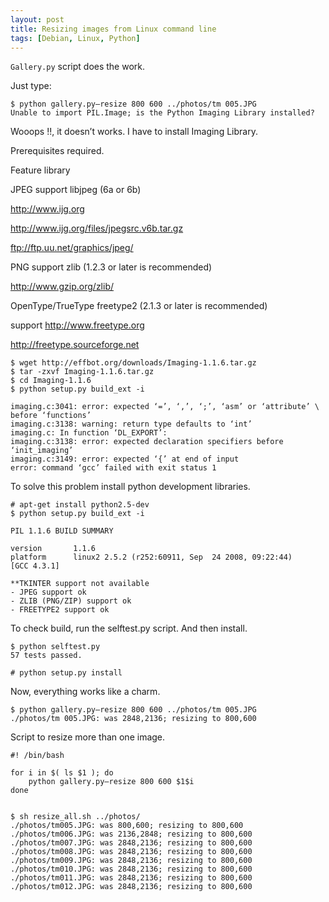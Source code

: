```yaml
---
layout: post
title: Resizing images from Linux command line
tags: [Debian, Linux, Python]
---
```


`Gallery.py` script does the work.

Just type:

``` 
$ python gallery.py—resize 800 600 ../photos/tm 005.JPG
Unable to import PIL.Image; is the Python Imaging Library installed?
```

Wooops !!, it doesn’t works. I have to install Imaging Library.

Prerequisites required.

Feature library

JPEG support libjpeg (6a or 6b)

http://www.ijg.org

http://www.ijg.org/files/jpegsrc.v6b.tar.gz

ftp://ftp.uu.net/graphics/jpeg/

PNG support zlib (1.2.3 or later is recommended)

http://www.gzip.org/zlib/

OpenType/TrueType freetype2 (2.1.3 or later is recommended)

support http://www.freetype.org

http://freetype.sourceforge.net

```
$ wget http://effbot.org/downloads/Imaging-1.1.6.tar.gz
$ tar -zxvf Imaging-1.1.6.tar.gz
$ cd Imaging-1.1.6
$ python setup.py build_ext -i

imaging.c:3041: error: expected ‘=’, ‘,’, ‘;’, ‘asm’ or ‘attribute’ \
before ‘functions’
imaging.c:3138: warning: return type defaults to ‘int’
imaging.c: In function ‘DL_EXPORT’:
imaging.c:3138: error: expected declaration specifiers before ‘init_imaging’
imaging.c:3149: error: expected ‘{’ at end of input
error: command ‘gcc’ failed with exit status 1
```

To solve this problem install python development libraries.

```
# apt-get install python2.5-dev
$ python setup.py build_ext -i

PIL 1.1.6 BUILD SUMMARY

version       1.1.6
platform      linux2 2.5.2 (r252:60911, Sep  24 2008, 09:22:44)
[GCC 4.3.1]

**TKINTER support not available
- JPEG support ok
- ZLIB (PNG/ZIP) support ok
- FREETYPE2 support ok
```

To check build, run the selftest.py script. And then install.

``` 
$ python selftest.py
57 tests passed.

# python setup.py install
```

Now, everything works like a charm.

```
$ python gallery.py—resize 800 600 ../photos/tm 005.JPG
./photos/tm 005.JPG: was 2848,2136; resizing to 800,600
```

Script to resize more than one image.

```
#! /bin/bash

for i in $( ls $1 ); do
	python gallery.py—resize 800 600 $1$i
done

 
$ sh resize_all.sh ../photos/
./photos/tm005.JPG: was 800,600; resizing to 800,600
./photos/tm006.JPG: was 2136,2848; resizing to 800,600
./photos/tm007.JPG: was 2848,2136; resizing to 800,600
./photos/tm008.JPG: was 2848,2136; resizing to 800,600
./photos/tm009.JPG: was 2848,2136; resizing to 800,600
./photos/tm010.JPG: was 2848,2136; resizing to 800,600
./photos/tm011.JPG: was 2848,2136; resizing to 800,600
./photos/tm012.JPG: was 2848,2136; resizing to 800,600
```

